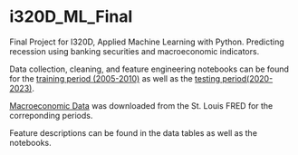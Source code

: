 # i320D_ML_Final

Final Project for I320D, Applied Machine Learning with Python. Predicting recession using banking securities and macroeconomic indicators.

Data collection, cleaning, and feature engineering notebooks can be found for the [training period (2005-2010)](data_collection_engineering.ipynb) as well as the [testing period(2020-2023)](data_period2_engineering.ipynb).

[Macroeconomic Data](Macroeconomic_Data) was downloaded from the St. Louis FRED for the correponding periods.

Feature descriptions can be found in the data tables as well as the notebooks.